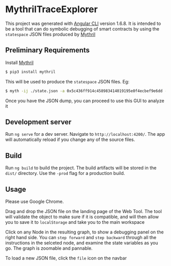 # MythrilTraceExplorer

This project was generated with [Angular CLI](https://github.com/angular/angular-cli) version 1.6.8.
It is intended to be a tool that can do symbolic debugging of smart contracts by using the `statespace` JSON files produced by [Mythril](https://github.com/ConsenSys/mythril)

## Preliminary Requirements
 Install [Mythril](https://github.com/ConsenSys/mythril)
```bash
$ pip3 install mythril
```
This will be used to produce the `statespace` JSON files. Eg:
```bash
$ myth -ij ./state.json -a 0x5c436ff914c458983414019195e0f4ecbef9e6dd --max-depth 8
```
Once you have the JSON dump, you can proceed to use this GUI to analyze it

## Development server

Run `ng serve` for a dev server. Navigate to `http://localhost:4200/`. The app will automatically reload if you change any of the source files. 

## Build

Run `ng build` to build the project. The build artifacts will be stored in the `dist/` directory. Use the `-prod` flag for a production build.


## Usage
Please use Google Chrome.

Drag and drop the JSON file on the landing page of the Web Tool. The tool will validate the object to make sure if it is compatible, and will then allow you to save it to `localStorage` and take you to the main workspace

Click on any Node in the resulting graph, to show a debugging panel on the right hand side. You can `step forward` and `step backward` through all the instructions in the selceted node, and examine the state variables as you go. The graph is zoomable and pannable.

To load a new JSON file, click the `file` icon on the navbar
